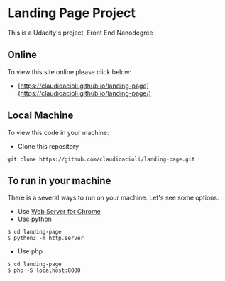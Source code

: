 # Landing Page Project
This is a Udacity's project, Front End Nanodegree

## Online

To view this site online please click below:

* [https://claudioacioli.github.io/landing-page](https://claudioacioli.github.io/landing-page/)

## Local Machine

To view this code in your machine:

* Clone this repository
```
git clone https://github.com/claudioacioli/landing-page.git
```

## To run in your machine

There is a several ways to run on your machine. Let's see some options:

* Use [Web Server for Chrome](https://chrome.google.com/webstore/detail/web-server-for-chrome/ofhbbkphhbklhfoeikjpcbhemlocgigb)
* Use python
```
$ cd landing-page
$ python3 -m http.server
```
* Use php
```
$ cd landing-page
$ php -S localhost:8080
```
